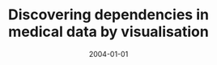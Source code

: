 ---
# Documentation: https://wowchemy.com/docs/managing-content/

title: Discovering dependencies in medical data by visualisation
subtitle: ''
summary: ''
authors:
- Jacek Dryl
- kwasnicka
- markowska-kaczmar
- Rafał Matkowski
- Paweł Mikołajczyk
- Jacek Tomasiak
tags: []
categories: []
date: '2004-01-01'
lastmod: 2022-10-07T04:56:45Z
featured: false
draft: false

# Featured image
# To use, add an image named `featured.jpg/png` to your page's folder.
# Focal points: Smart, Center, TopLeft, Top, TopRight, Left, Right, BottomLeft, Bottom, BottomRight.
image:
  caption: ''
  focal_point: ''
  preview_only: false

# Projects (optional).
#   Associate this post with one or more of your projects.
#   Simply enter your project's folder or file name without extension.
#   E.g. `projects = ["internal-project"]` references `content/project/deep-learning/index.md`.
#   Otherwise, set `projects = []`.
projects: []
publishDate: '2022-10-07T04:56:44.003820Z'
publication_types:
- '1'
abstract: ''
publication: "*Fourth International ICSC Symposium on Engineering of Intelligent Systems.\
  \ EIS '2004, Funchal, Portugal, February 29 - March 2, 2004.*"
---